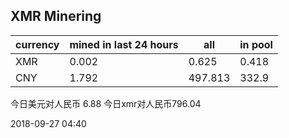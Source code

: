 ## XMR Minering

|currency|mined in last 24 hours|all|in pool|
|---|---|---|---|
|XMR|0.002|0.625|0.418|
|CNY|1.792|497.813|332.9|

今日美元对人民币 6.88	今日xmr对人民币796.04


2018-09-27 04:40